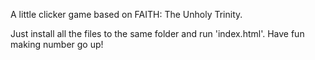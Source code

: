A little clicker game based on FAITH: The Unholy Trinity. 

Just install all the files to the same folder and run 'index.html'. Have fun making number go up!
